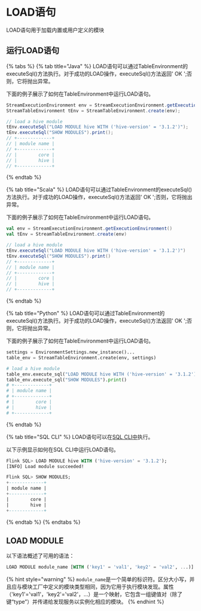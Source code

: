 # LOAD语句

LOAD语句用于加载内置或用户定义的模块

## 运行LOAD语句

{% tabs %}
{% tab title="Java" %}
LOAD语句可以通过TableEnvironment的executeSql\(\)方法执行。对于成功的LOAD操作，executeSql\(\)方法返回' OK ';否则，它将抛出异常。

下面的例子展示了如何在TableEnvironment中运行LOAD语句。

```java
StreamExecutionEnvironment env = StreamExecutionEnvironment.getExecutionEnvironment();
StreamTableEnvironment tEnv = StreamTableEnvironment.create(env);

// load a hive module
tEnv.executeSql("LOAD MODULE hive WITH ('hive-version' = '3.1.2')");
tEnv.executeSql("SHOW MODULES").print();
// +-------------+
// | module name |
// +-------------+
// |        core |
// |        hive |
// +-------------+
```
{% endtab %}

{% tab title="Scala" %}
LOAD语句可以通过TableEnvironment的executeSql\(\)方法执行。对于成功的LOAD操作，executeSql\(\)方法返回' OK ';否则，它将抛出异常。

下面的例子展示了如何在TableEnvironment中运行LOAD语句。

```scala
val env = StreamExecutionEnvironment.getExecutionEnvironment()
val tEnv = StreamTableEnvironment.create(env)

// load a hive module
tEnv.executeSql("LOAD MODULE hive WITH ('hive-version' = '3.1.2')")
tEnv.executeSql("SHOW MODULES").print()
// +-------------+
// | module name |
// +-------------+
// |        core |
// |        hive |
// +-------------+
```
{% endtab %}

{% tab title="Python" %}
LOAD语句可以通过TableEnvironment的executeSql\(\)方法执行。对于成功的LOAD操作，executeSql\(\)方法返回' OK ';否则，它将抛出异常。

下面的例子展示了如何在TableEnvironment中运行LOAD语句。

```python
settings = EnvironmentSettings.new_instance()...
table_env = StreamTableEnvironment.create(env, settings)

# load a hive module
table_env.execute_sql("LOAD MODULE hive WITH ('hive-version' = '3.1.2')")
table_env.execute_sql("SHOW MODULES").print()
# +-------------+
# | module name |
# +-------------+
# |        core |
# |        hive |
# +-------------+
```
{% endtab %}

{% tab title="SQL CLI" %}
LOAD语句可以在[SQL CLI中](https://ci.apache.org/projects/flink/flink-docs-release-1.13/docs/dev/table/sqlclient/)执行。

以下示例显示如何在SQL CLI中运行LOAD语句。

```sql
Flink SQL> LOAD MODULE hive WITH ('hive-version' = '3.1.2');
[INFO] Load module succeeded!

Flink SQL> SHOW MODULES;
+-------------+
| module name |
+-------------+
|        core |
|        hive |
+-------------+
```
{% endtab %}
{% endtabs %}

## LOAD MODULE

以下语法概述了可用的语法：

```sql
LOAD MODULE module_name [WITH ('key1' = 'val1', 'key2' = 'val2', ...)]
```

{% hint style="warning" %}
 `module_name`是一个简单的标识符。区分大小写，并且应与模块工厂中定义的模块类型相同，因为它用于执行模块发现。属性（'key1'='val1'，'key2'='val2'，…）是一个映射，它包含一组键值对（除了键“type”）并传递给发现服务以实例化相应的模块。
{% endhint %}

